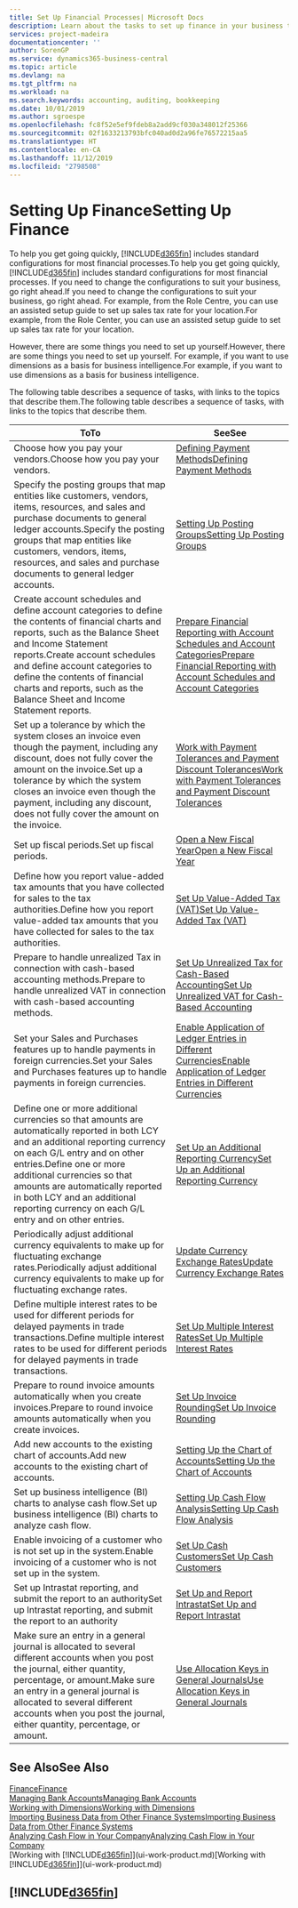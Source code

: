 ```yaml
---
title: Set Up Financial Processes| Microsoft Docs
description: Learn about the tasks to set up finance in your business to suit all your accounting, auditing, or bookkeeping needs.
services: project-madeira
documentationcenter: ''
author: SorenGP
ms.service: dynamics365-business-central
ms.topic: article
ms.devlang: na
ms.tgt_pltfrm: na
ms.workload: na
ms.search.keywords: accounting, auditing, bookkeeping
ms.date: 10/01/2019
ms.author: sgroespe
ms.openlocfilehash: fc8f52e5ef9fdeb8a2add9cf030a348012f25366
ms.sourcegitcommit: 02f1633213793bfc040ad0d2a96fe76572215aa5
ms.translationtype: HT
ms.contentlocale: en-CA
ms.lasthandoff: 11/12/2019
ms.locfileid: "2798508"
---
```

# <a name="setting-up-finance"></a><span data-ttu-id="9c635-103">Setting Up Finance</span><span class="sxs-lookup"><span data-stu-id="9c635-103">Setting Up Finance</span></span>
<span data-ttu-id="9c635-104">To help you get going quickly, [!INCLUDE[d365fin](includes/d365fin_md.md)] includes standard configurations for most financial processes.</span><span class="sxs-lookup"><span data-stu-id="9c635-104">To help you get going quickly, [!INCLUDE[d365fin](includes/d365fin_md.md)] includes standard configurations for most financial processes.</span></span> <span data-ttu-id="9c635-105">If you need to change the configurations to suit your business, go right ahead.</span><span class="sxs-lookup"><span data-stu-id="9c635-105">If you need to change the configurations to suit your business, go right ahead.</span></span> <span data-ttu-id="9c635-106">For example, from the Role Centre, you can use an assisted setup guide to set up sales tax rate for your location.</span><span class="sxs-lookup"><span data-stu-id="9c635-106">For example, from the Role Center, you can use an assisted setup guide to set up sales tax rate for your location.</span></span>  

<span data-ttu-id="9c635-107">However, there are some things you need to set up yourself.</span><span class="sxs-lookup"><span data-stu-id="9c635-107">However, there are some things you need to set up yourself.</span></span> <span data-ttu-id="9c635-108">For example, if you want to use dimensions as a basis for business intelligence.</span><span class="sxs-lookup"><span data-stu-id="9c635-108">For example, if you want to use dimensions as a basis for business intelligence.</span></span>  

<span data-ttu-id="9c635-109">The following table describes a sequence of tasks, with links to the topics that describe them.</span><span class="sxs-lookup"><span data-stu-id="9c635-109">The following table describes a sequence of tasks, with links to the topics that describe them.</span></span>

| <span data-ttu-id="9c635-110">To</span><span class="sxs-lookup"><span data-stu-id="9c635-110">To</span></span> | <span data-ttu-id="9c635-111">See</span><span class="sxs-lookup"><span data-stu-id="9c635-111">See</span></span> |
| --- | --- |
| <span data-ttu-id="9c635-112">Choose how you pay your vendors.</span><span class="sxs-lookup"><span data-stu-id="9c635-112">Choose how you pay your vendors.</span></span> |[<span data-ttu-id="9c635-113">Defining Payment Methods</span><span class="sxs-lookup"><span data-stu-id="9c635-113">Defining Payment Methods</span></span>](finance-payment-methods.md) |
| <span data-ttu-id="9c635-114">Specify the posting groups that map entities like customers, vendors, items, resources, and sales and purchase documents to general ledger accounts.</span><span class="sxs-lookup"><span data-stu-id="9c635-114">Specify the posting groups that map entities like customers, vendors, items, resources, and sales and purchase documents to general ledger accounts.</span></span> |[<span data-ttu-id="9c635-115">Setting Up Posting Groups</span><span class="sxs-lookup"><span data-stu-id="9c635-115">Setting Up Posting Groups</span></span>](finance-posting-groups.md)|
|<span data-ttu-id="9c635-116">Create account schedules and define account categories to define the contents of financial charts and reports, such as the Balance Sheet and Income Statement reports.</span><span class="sxs-lookup"><span data-stu-id="9c635-116">Create account schedules and define account categories to define the contents of financial charts and reports, such as the Balance Sheet and Income Statement reports.</span></span>|[<span data-ttu-id="9c635-117">Prepare Financial Reporting with Account Schedules and Account Categories</span><span class="sxs-lookup"><span data-stu-id="9c635-117">Prepare Financial Reporting with Account Schedules and Account Categories</span></span>](bi-how-work-account-schedule.md)|
|<span data-ttu-id="9c635-118">Set up a tolerance by which the system closes an invoice even though the payment, including any discount, does not fully cover the amount on the invoice.</span><span class="sxs-lookup"><span data-stu-id="9c635-118">Set up a tolerance by which the system closes an invoice even though the payment, including any discount, does not fully cover the amount on the invoice.</span></span>|[<span data-ttu-id="9c635-119">Work with Payment Tolerances and Payment Discount Tolerances</span><span class="sxs-lookup"><span data-stu-id="9c635-119">Work with Payment Tolerances and Payment Discount Tolerances</span></span>](finance-payment-tolerance-and-payment-discount-tolerance.md)|
| <span data-ttu-id="9c635-120">Set up fiscal periods.</span><span class="sxs-lookup"><span data-stu-id="9c635-120">Set up fiscal periods.</span></span> |[<span data-ttu-id="9c635-121">Open a New Fiscal Year</span><span class="sxs-lookup"><span data-stu-id="9c635-121">Open a New Fiscal Year</span></span>](finance-how-open-new-fiscal-year.md) |
| <span data-ttu-id="9c635-122">Define how you report value-added tax amounts that you have collected for sales to the tax authorities.</span><span class="sxs-lookup"><span data-stu-id="9c635-122">Define how you report value-added tax amounts that you have collected for sales to the tax authorities.</span></span> |[<span data-ttu-id="9c635-123">Set Up Value-Added Tax (VAT)</span><span class="sxs-lookup"><span data-stu-id="9c635-123">Set Up Value-Added Tax (VAT)</span></span>](finance-setup-vat.md)|
|<span data-ttu-id="9c635-124">Prepare to handle unrealized Tax in connection with cash-based accounting methods.</span><span class="sxs-lookup"><span data-stu-id="9c635-124">Prepare to handle unrealized VAT in connection with cash-based accounting methods.</span></span>|[<span data-ttu-id="9c635-125">Set Up Unrealized Tax for Cash-Based Accounting</span><span class="sxs-lookup"><span data-stu-id="9c635-125">Set Up Unrealized VAT for Cash-Based Accounting</span></span>](finance-setup-unrealized-vat.md)|
| <span data-ttu-id="9c635-126">Set your Sales and Purchases features up to handle payments in foreign currencies.</span><span class="sxs-lookup"><span data-stu-id="9c635-126">Set your Sales and Purchases features up to handle payments in foreign currencies.</span></span>|[<span data-ttu-id="9c635-127">Enable Application of Ledger Entries in Different Currencies</span><span class="sxs-lookup"><span data-stu-id="9c635-127">Enable Application of Ledger Entries in Different Currencies</span></span>](finance-how-enable-application-ledger-entries-different-currencies.md)
|<span data-ttu-id="9c635-128">Define one or more additional currencies so that amounts are automatically reported in both LCY and an additional reporting currency on each G/L entry and on other entries.</span><span class="sxs-lookup"><span data-stu-id="9c635-128">Define one or more additional currencies so that amounts are automatically reported in both LCY and an additional reporting currency on each G/L entry and on other entries.</span></span>|[<span data-ttu-id="9c635-129">Set Up an Additional Reporting Currency</span><span class="sxs-lookup"><span data-stu-id="9c635-129">Set Up an Additional Reporting Currency</span></span>](finance-how-setup-additional-currencies.md)|
|<span data-ttu-id="9c635-130">Periodically adjust additional currency equivalents to make up for fluctuating exchange rates.</span><span class="sxs-lookup"><span data-stu-id="9c635-130">Periodically adjust additional currency equivalents to make up for fluctuating exchange rates.</span></span>|[<span data-ttu-id="9c635-131">Update Currency Exchange Rates</span><span class="sxs-lookup"><span data-stu-id="9c635-131">Update Currency Exchange Rates</span></span>](finance-how-update-currencies.md)|
|<span data-ttu-id="9c635-132">Define multiple interest rates to be used for different periods for delayed payments in trade transactions.</span><span class="sxs-lookup"><span data-stu-id="9c635-132">Define multiple interest rates to be used for different periods for delayed payments in trade transactions.</span></span>|[<span data-ttu-id="9c635-133">Set Up Multiple Interest Rates</span><span class="sxs-lookup"><span data-stu-id="9c635-133">Set Up Multiple Interest Rates</span></span>](finance-how-to-set-up-multiple-interest-rates.md)|
|<span data-ttu-id="9c635-134">Prepare to round invoice amounts automatically when you create invoices.</span><span class="sxs-lookup"><span data-stu-id="9c635-134">Prepare to round invoice amounts automatically when you create invoices.</span></span>|[<span data-ttu-id="9c635-135">Set Up Invoice Rounding</span><span class="sxs-lookup"><span data-stu-id="9c635-135">Set Up Invoice Rounding</span></span>](finance-set-up-invoice-rounding.md)|
| <span data-ttu-id="9c635-136">Add new accounts to the existing chart of accounts.</span><span class="sxs-lookup"><span data-stu-id="9c635-136">Add new accounts to the existing chart of accounts.</span></span> |[<span data-ttu-id="9c635-137">Setting Up the Chart of Accounts</span><span class="sxs-lookup"><span data-stu-id="9c635-137">Setting Up the Chart of Accounts</span></span>](finance-setup-chart-accounts.md) |
| <span data-ttu-id="9c635-138">Set up business intelligence (BI) charts to analyse cash flow.</span><span class="sxs-lookup"><span data-stu-id="9c635-138">Set up business intelligence (BI) charts to analyze cash flow.</span></span> |[<span data-ttu-id="9c635-139">Setting Up Cash Flow Analysis</span><span class="sxs-lookup"><span data-stu-id="9c635-139">Setting Up Cash Flow Analysis</span></span>](finance-setup-cash-flow-analyses.md) |
|<span data-ttu-id="9c635-140">Enable invoicing of a customer who is not set up in the system.</span><span class="sxs-lookup"><span data-stu-id="9c635-140">Enable invoicing of a customer who is not set up in the system.</span></span>|[<span data-ttu-id="9c635-141">Set Up Cash Customers</span><span class="sxs-lookup"><span data-stu-id="9c635-141">Set Up Cash Customers</span></span>](finance-how-to-set-up-cash-customers.md)|
| <span data-ttu-id="9c635-142">Set up Intrastat reporting, and submit the report to an authority</span><span class="sxs-lookup"><span data-stu-id="9c635-142">Set up Intrastat reporting, and submit the report to an authority</span></span> | [<span data-ttu-id="9c635-143">Set Up and Report Intrastat</span><span class="sxs-lookup"><span data-stu-id="9c635-143">Set Up and Report Intrastat</span></span>](finance-how-setup-report-intrastat.md)|
|<span data-ttu-id="9c635-144">Make sure an entry in a general journal is allocated to several different accounts when you post the journal, either quantity, percentage, or amount.</span><span class="sxs-lookup"><span data-stu-id="9c635-144">Make sure an entry in a general journal is allocated to several different accounts when you post the journal, either quantity, percentage, or amount.</span></span>|[<span data-ttu-id="9c635-145">Use Allocation Keys in General Journals</span><span class="sxs-lookup"><span data-stu-id="9c635-145">Use Allocation Keys in General Journals</span></span>](ui-how-use-allocation-keys-general-journals.md)|

## <a name="see-also"></a><span data-ttu-id="9c635-146">See Also</span><span class="sxs-lookup"><span data-stu-id="9c635-146">See Also</span></span>
[<span data-ttu-id="9c635-147">Finance</span><span class="sxs-lookup"><span data-stu-id="9c635-147">Finance</span></span>](finance.md)  
[<span data-ttu-id="9c635-148">Managing Bank Accounts</span><span class="sxs-lookup"><span data-stu-id="9c635-148">Managing Bank Accounts</span></span>](bank-manage-bank-accounts.md)  
[<span data-ttu-id="9c635-149">Working with Dimensions</span><span class="sxs-lookup"><span data-stu-id="9c635-149">Working with Dimensions</span></span>](finance-dimensions.md)  
[<span data-ttu-id="9c635-150">Importing Business Data from Other Finance Systems</span><span class="sxs-lookup"><span data-stu-id="9c635-150">Importing Business Data from Other Finance Systems</span></span>](across-import-data-configuration-packages.md)  
[<span data-ttu-id="9c635-151">Analyzing Cash Flow in Your Company</span><span class="sxs-lookup"><span data-stu-id="9c635-151">Analyzing Cash Flow in Your Company</span></span>](finance-analyze-cash-flow.md)  
<span data-ttu-id="9c635-152">[Working with [!INCLUDE[d365fin](includes/d365fin_md.md)]](ui-work-product.md)</span><span class="sxs-lookup"><span data-stu-id="9c635-152">[Working with [!INCLUDE[d365fin](includes/d365fin_md.md)]](ui-work-product.md)</span></span>  

## [!INCLUDE[d365fin](includes/free_trial_md.md)]  

